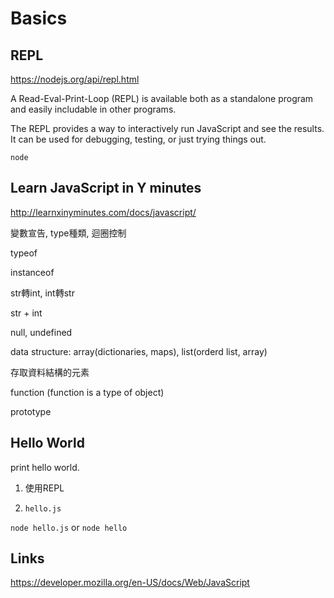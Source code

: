 # Basics 

## REPL

https://nodejs.org/api/repl.html

A Read-Eval-Print-Loop (REPL) is available both as a standalone program and easily includable in other programs. 

The REPL provides a way to interactively run JavaScript and see the results. It can be used for debugging, testing, or just trying things out.

```
node
```

## Learn JavaScript in Y minutes

http://learnxinyminutes.com/docs/javascript/

變數宣告, type種類, 迴圈控制

typeof 

instanceof 

str轉int, int轉str

str + int 

null, undefined 

data structure: array(dictionaries, maps), list(orderd list, array)

存取資料結構的元素

function (function is a type of object)

prototype 

## Hello World

print hello world. 

1. 使用REPL

2. `hello.js`

`node hello.js` or `node hello`


## Links 

https://developer.mozilla.org/en-US/docs/Web/JavaScript





